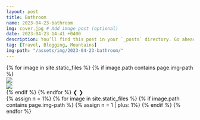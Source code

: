 ```yaml
---
layout: post
title: Bathroom
name: 2023-04-23-bathroom
img: cover.jpg # Add image post (optional)
date: 2023-04-23 14:41 +0400
description: You’ll find this post in your `_posts` directory. Go ahead and edit it and re-build the site to see your changes. # Add post description (optional)
tag: [Travel, Blogging, Mountains]
img-path: "/assets/img/2023-04-23-bathroom/"
---
```


<div class="slideshow-container">
        {% for image in site.static_files %}
        {% if image.path contains page.img-path %}
        <div class="mySlides fade">
                <img src="{{ image.path }}" onclick="zoomIn(this)" class="zoomable">
        </div>
        <div class="overlay" onclick="zoomOut()">
                <img src="{{ image.path }}">
        </div>
        {% endif %}
        {% endfor %}
        <!-- Next and previous buttons -->
        <a class="prev" onclick="plusSlides(-1)"><span>&#10094;</span></a>
        <a class="next" onclick="plusSlides(1)"><span>&#10095;</span></a>
</div>


<div class="slideshow-dots" >
        {% assign n = 1%}
        {% for image in site.static_files %}
        {% if image.path contains page.img-path %}
        <span class="dot" onclick="currentSlide({{ n }})"></span>
        {% assign n = 1 | plus: 1%}
        {% endif %}
        {% endfor %}
</div>




